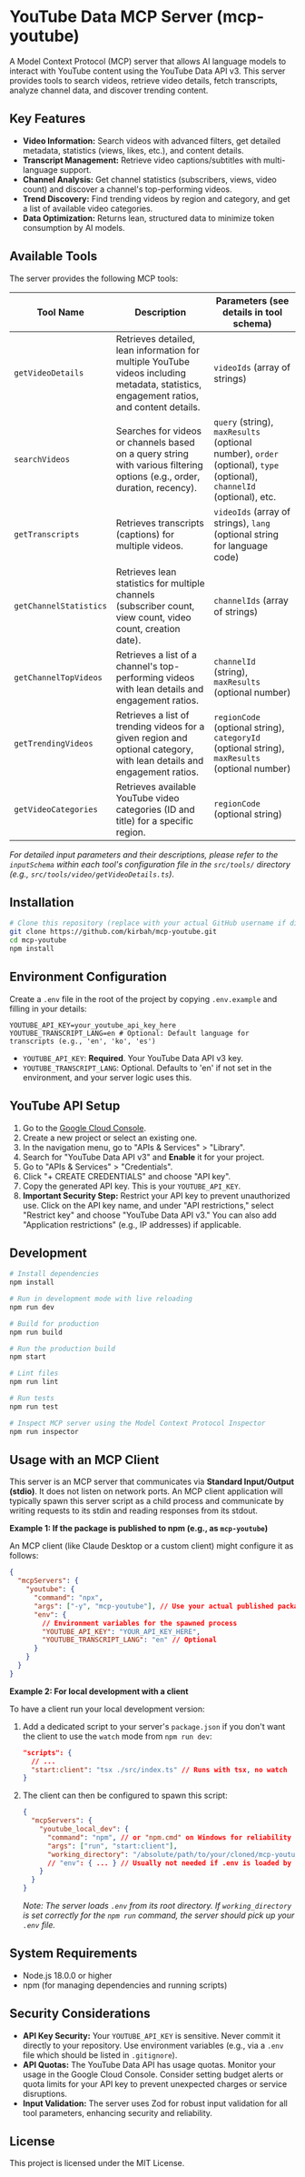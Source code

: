 # YouTube Data MCP Server (mcp-youtube)

A Model Context Protocol (MCP) server that allows AI language models to interact with YouTube content using the YouTube Data API v3. This server provides tools to search videos, retrieve video details, fetch transcripts, analyze channel data, and discover trending content.

## Key Features

- **Video Information:** Search videos with advanced filters, get detailed metadata, statistics (views, likes, etc.), and content details.
- **Transcript Management:** Retrieve video captions/subtitles with multi-language support.
- **Channel Analysis:** Get channel statistics (subscribers, views, video count) and discover a channel's top-performing videos.
- **Trend Discovery:** Find trending videos by region and category, and get a list of available video categories.
- **Data Optimization:** Returns lean, structured data to minimize token consumption by AI models.

## Available Tools

The server provides the following MCP tools:

| Tool Name              | Description                                                                                                                              | Parameters (see details in tool schema)                                                                               |
| ---------------------- | ---------------------------------------------------------------------------------------------------------------------------------------- | --------------------------------------------------------------------------------------------------------------------- |
| `getVideoDetails`      | Retrieves detailed, lean information for multiple YouTube videos including metadata, statistics, engagement ratios, and content details. | `videoIds` (array of strings)                                                                                         |
| `searchVideos`         | Searches for videos or channels based on a query string with various filtering options (e.g., order, duration, recency).                 | `query` (string), `maxResults` (optional number), `order` (optional), `type` (optional), `channelId` (optional), etc. |
| `getTranscripts`       | Retrieves transcripts (captions) for multiple videos.                                                                                    | `videoIds` (array of strings), `lang` (optional string for language code)                                             |
| `getChannelStatistics` | Retrieves lean statistics for multiple channels (subscriber count, view count, video count, creation date).                              | `channelIds` (array of strings)                                                                                       |
| `getChannelTopVideos`  | Retrieves a list of a channel's top-performing videos with lean details and engagement ratios.                                           | `channelId` (string), `maxResults` (optional number)                                                                  |
| `getTrendingVideos`    | Retrieves a list of trending videos for a given region and optional category, with lean details and engagement ratios.                   | `regionCode` (optional string), `categoryId` (optional string), `maxResults` (optional number)                        |
| `getVideoCategories`   | Retrieves available YouTube video categories (ID and title) for a specific region.                                                       | `regionCode` (optional string)                                                                                        |

_For detailed input parameters and their descriptions, please refer to the `inputSchema` within each tool's configuration file in the `src/tools/` directory (e.g., `src/tools/video/getVideoDetails.ts`)._

## Installation

```bash
# Clone this repository (replace with your actual GitHub username if different)
git clone https://github.com/kirbah/mcp-youtube.git
cd mcp-youtube
npm install
```

## Environment Configuration

Create a `.env` file in the root of the project by copying `.env.example` and filling in your details:

```
YOUTUBE_API_KEY=your_youtube_api_key_here
YOUTUBE_TRANSCRIPT_LANG=en # Optional: Default language for transcripts (e.g., 'en', 'ko', 'es')
```

- `YOUTUBE_API_KEY`: **Required**. Your YouTube Data API v3 key.
- `YOUTUBE_TRANSCRIPT_LANG`: Optional. Defaults to 'en' if not set in the environment, and your server logic uses this.

## YouTube API Setup

1.  Go to the [Google Cloud Console](https://console.cloud.google.com/).
2.  Create a new project or select an existing one.
3.  In the navigation menu, go to "APIs & Services" > "Library".
4.  Search for "YouTube Data API v3" and **Enable** it for your project.
5.  Go to "APIs & Services" > "Credentials".
6.  Click "+ CREATE CREDENTIALS" and choose "API key".
7.  Copy the generated API key. This is your `YOUTUBE_API_KEY`.
8.  **Important Security Step:** Restrict your API key to prevent unauthorized use. Click on the API key name, and under "API restrictions," select "Restrict key" and choose "YouTube Data API v3." You can also add "Application restrictions" (e.g., IP addresses) if applicable.

## Development

```bash
# Install dependencies
npm install

# Run in development mode with live reloading
npm run dev

# Build for production
npm run build

# Run the production build
npm start

# Lint files
npm run lint

# Run tests
npm run test

# Inspect MCP server using the Model Context Protocol Inspector
npm run inspector
```

## Usage with an MCP Client

This server is an MCP server that communicates via **Standard Input/Output (stdio)**. It does not listen on network ports. An MCP client application will typically spawn this server script as a child process and communicate by writing requests to its stdin and reading responses from its stdout.

**Example 1: If the package is published to npm (e.g., as `mcp-youtube`)**

An MCP client (like Claude Desktop or a custom client) might configure it as follows:

```json
{
  "mcpServers": {
    "youtube": {
      "command": "npx",
      "args": ["-y", "mcp-youtube"], // Use your actual published package name
      "env": {
        // Environment variables for the spawned process
        "YOUTUBE_API_KEY": "YOUR_API_KEY_HERE",
        "YOUTUBE_TRANSCRIPT_LANG": "en" // Optional
      }
    }
  }
}
```

**Example 2: For local development with a client**

To have a client run your local development version:

1.  Add a dedicated script to your server's `package.json` if you don't want the client to use the `watch` mode from `npm run dev`:

    ```json
    "scripts": {
      // ...
      "start:client": "tsx ./src/index.ts" // Runs with tsx, no watch
    }
    ```

2.  The client can then be configured to spawn this script:
    ```json
    {
      "mcpServers": {
        "youtube_local_dev": {
          "command": "npm", // or "npm.cmd" on Windows for reliability
          "args": ["run", "start:client"],
          "working_directory": "/absolute/path/to/your/cloned/mcp-youtube" // CRITICAL: Set this correctly
          // "env": { ... } // Usually not needed if .env is loaded by the server script and working_directory is correct
        }
      }
    }
    ```
    _Note: The server loads `.env` from its root directory. If `working_directory` is set correctly for the `npm run` command, the server should pick up your `.env` file._

## System Requirements

- Node.js 18.0.0 or higher
- npm (for managing dependencies and running scripts)

## Security Considerations

- **API Key Security:** Your `YOUTUBE_API_KEY` is sensitive. Never commit it directly to your repository. Use environment variables (e.g., via a `.env` file which should be listed in `.gitignore`).
- **API Quotas:** The YouTube Data API has usage quotas. Monitor your usage in the Google Cloud Console. Consider setting budget alerts or quota limits for your API key to prevent unexpected charges or service disruptions.
- **Input Validation:** The server uses Zod for robust input validation for all tool parameters, enhancing security and reliability.

## License

This project is licensed under the MIT License.
